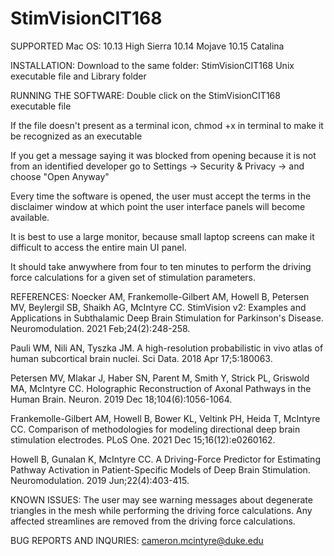 # StimVisionCIT168


SUPPORTED Mac OS: 
10.13 High Sierra
10.14 Mojave
10.15 Catalina


INSTALLATION:
Download to the same folder:
	StimVisionCIT168 Unix executable file and 
	Library folder


RUNNING THE SOFTWARE:
Double click on the StimVisionCIT168 executable file
	
If the file doesn't present as a terminal icon, 
	chmod +x <filename> 
in terminal to make it be recognized as an executable
	
If you get a message saying it was blocked from opening because it is not from an identified developer go to Settings -> Security & Privacy -> and choose "Open Anyway"

Every time the software is opened, the user must accept the terms in the disclaimer window at which point the user interface panels will become available.

It is best to use a large monitor, because small laptop screens can make it difficult to access the entire main UI panel.

It should take anwywhere from four to ten minutes to perform the driving force calculations for a given set of stimulation parameters.


REFERENCES:
Noecker AM, Frankemolle-Gilbert AM, Howell B, Petersen MV, Beylergil SB, Shaikh AG, McIntyre CC. StimVision v2: Examples and Applications in Subthalamic Deep Brain Stimulation for Parkinson's Disease. Neuromodulation. 2021 Feb;24(2):248-258.

Pauli WM, Nili AN, Tyszka JM. A high-resolution probabilistic in vivo atlas of human subcortical brain nuclei. Sci Data. 2018 Apr 17;5:180063.

Petersen MV, Mlakar J, Haber SN, Parent M, Smith Y, Strick PL, Griswold MA, McIntyre CC. Holographic Reconstruction of Axonal Pathways in the Human Brain. Neuron. 2019 Dec 18;104(6):1056-1064.

Frankemolle-Gilbert AM, Howell B, Bower KL, Veltink PH, Heida T, McIntyre CC. Comparison of methodologies for modeling directional deep brain stimulation electrodes. PLoS One. 2021 Dec 15;16(12):e0260162.

Howell B, Gunalan K, McIntyre CC. A Driving-Force Predictor for Estimating Pathway Activation in Patient-Specific Models of Deep Brain Stimulation. Neuromodulation. 2019 Jun;22(4):403-415.


KNOWN ISSUES:
The user may see warning messages about degenerate triangles in the mesh while performing the driving force calculations. Any affected streamlines are removed from the driving force calculations.


BUG REPORTS AND INQURIES:
cameron.mcintyre@duke.edu
